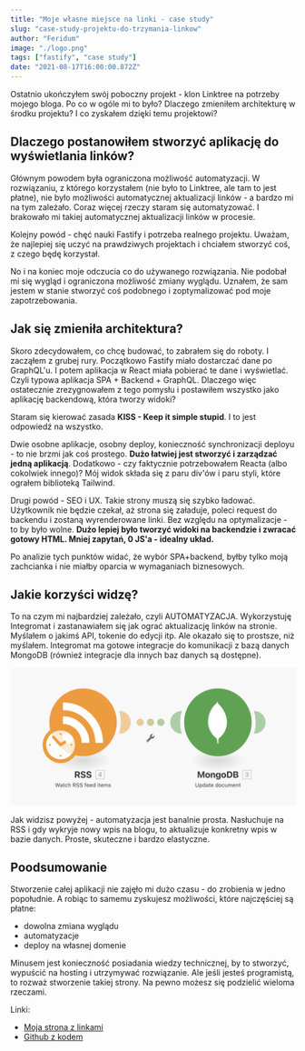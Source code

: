 ```yaml
---
title: "Moje własne miejsce na linki - case study"
slug: "case-study-projektu-do-trzymania-linkow"
author: "Feridum"
image: "./logo.png"
tags: ["fastify", "case study"]
date: "2021-08-17T16:00:00.872Z"
---
```


Ostatnio ukończyłem swój poboczny projekt - klon Linktree na potrzeby mojego bloga. Po co w ogóle mi to było? Dlaczego zmieniłem architekturę w środku projektu? I co zyskałem dzięki temu projektowi?

<!--more-->


## Dlaczego postanowiłem stworzyć aplikację do wyświetlania linków?

Głównym powodem była ograniczona możliwość automatyzacji. W rozwiązaniu, z którego korzystałem (nie było to Linktree, ale tam to jest płatne), nie było możliwości automatycznej aktualizacji linków - a bardzo mi na tym zależało. Coraz więcej rzeczy staram się automatyzować. I brakowało mi takiej automatycznej aktualizacji linków w procesie.

Kolejny powód - chęć nauki Fastify i potrzeba realnego projektu. Uważam, że najlepiej się uczyć na prawdziwych projektach i chciałem stworzyć coś, z czego będę korzystał. 

No i na koniec moje odczucia co do używanego rozwiązania. Nie podobał mi się wygląd i ograniczona możliwość zmiany wyglądu. Uznałem, że sam jestem w stanie stworzyć coś podobnego i zoptymalizować pod moje zapotrzebowania.

## Jak się zmieniła architektura?

Skoro zdecydowałem, co chcę budować, to zabrałem się do roboty. I zacząłem z grubej rury. Początkowo Fastify miało dostarczać dane po GraphQL'u. I potem aplikacja w React miała pobierać te dane i wyświetlać. Czyli typowa aplikacja SPA + Backend + GraphQL. Dlaczego więc ostatecznie zrezygnowałem z tego pomysłu i postawiłem wszystko jako aplikację backendową, która tworzy widoki?

Staram się kierować zasada **KISS - Keep it simple stupid**. I to jest odpowiedź na wszystko. 

Dwie osobne aplikacje, osobny deploy, konieczność synchronizacji deployu - to nie brzmi jak coś prostego. **Dużo łatwiej jest stworzyć i zarządzać jedną aplikacją**. Dodatkowo - czy faktycznie potrzebowałem Reacta (albo cokolwiek innego)? Mój widok składa się z paru div'ów i paru styli, które ograłem biblioteką Tailwind.

Drugi powód - SEO i UX. Takie strony muszą się szybko ładować. Użytkownik nie będzie czekał, aż strona się załaduje, poleci request do backendu i zostaną wyrenderowane linki. Bez względu na optymalizacje - to by było wolne. **Dużo lepiej było tworzyć widoki na backendzie i zwracać gotowy HTML. Mniej zapytań, 0 JS'a - idealny układ.**

Po analizie tych punktów widać, że wybór SPA+backend, byłby tylko moją zachcianka i nie miałby oparcia w wymaganiach biznesowych.

## Jakie korzyści widzę?

To na czym mi najbardziej zależało, czyli AUTOMATYZACJA. Wykorzystuję Integromat i zastanawiałem się jak ograć aktualizację linków na stronie. Myślałem o jakimś API, tokenie do edycji itp. Ale okazało się to prostsze, niż myślałem. Integromat ma gotowe integracje do komunikacji z bazą danych MongoDB (również integracje dla innych baz danych są dostępne). 

![automatyzacja w integromat](./integromat.png)

Jak widzisz powyżej - automatyzacja jest banalnie prosta. Nasłuchuje na RSS i gdy wykryje nowy wpis na blogu, to aktualizuje konkretny wpis w bazie danych. Proste, skuteczne i bardzo elastyczne.


## Poodsumowanie

Stworzenie całej aplikacji nie zajęło mi dużo czasu - do zrobienia w jedno popołudnie. A robiąc to samemu zyskujesz możliwości, które najczęściej są płatne:
- dowolna zmiana wyglądu 
- automatyzacje
- deploy na własnej domenie 

Minusem jest konieczność posiadania wiedzy technicznej, by to stworzyć, wypuścić na hosting i utrzymywać rozwiązanie. Ale jeśli jesteś programistą, to rozważ stworzenie takiej strony. Na pewno możesz się podzielić wieloma rzeczami.

Linki: 
- [Moja strona z linkami](https://links.fsgeek.pl/)
- [Github z kodem](https://github.com/Feridum/fastify-your-links)